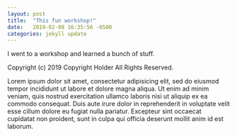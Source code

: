```yaml
---
layout: post
title:  "This fun workshop!"
date:   2019-02-08 16:35:56 -0500
categories: jekyll update
---
```


I went to a workshop and learned a bunch of stuff.

Copyright (c) 2019 Copyright Holder All Rights Reserved.

Lorem ipsum dolor sit amet, consectetur adipisicing elit, sed do eiusmod tempor incididunt ut labore et dolore magna aliqua. Ut enim ad minim veniam, quis nostrud exercitation ullamco laboris nisi ut aliquip ex ea commodo consequat. Duis aute irure dolor in reprehenderit in voluptate velit esse cillum dolore eu fugiat nulla pariatur. Excepteur sint occaecat cupidatat non proident, sunt in culpa qui officia deserunt mollit anim id est laborum.
